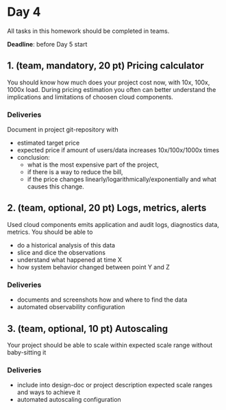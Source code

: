 # Day 4

All tasks in this homework should be completed in teams.

**Deadline**: before Day 5 start

## 1. (team, mandatory, 20 pt) Pricing calculator

You should know how much does your project cost now, with 10x, 100x, 1000x load. During pricing estimation you often can better understand the implications and limitations of choosen cloud components.

### Deliveries

Document in project git-repository with

- estimated target price
- expected price if amount of users/data increases 10x/100x/1000x times
- conclusion:
    - what is the most expensive part of the project,
    - if there is a way to reduce the bill,
    - if the price changes linearly/logarithmically/exponentially and what causes this change.

## 2. (team, optional, 20 pt) Logs, metrics, alerts

Used cloud components emits application and audit logs, diagnostics data, metrics. You should be able to

- do a historical analysis of this data
- slice and dice the observations
- understand what happened at time X
- how system behavior changed between point Y and Z

### Deliveries

- documents and screenshots how and where to find the data
- automated observability configuration

## 3. (team, optional, 10 pt) Autoscaling

Your project should be able to scale within expected scale range without baby-sitting it

### Deliveries

- include into design-doc or project description expected scale ranges and ways to achieve it
- automated autoscaling configuration
